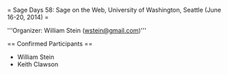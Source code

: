 = Sage Days 58: Sage on the Web, University of Washington, Seattle (June 16-20, 2014) =

'''Organizer: William Stein (wstein@gmail.com)'''

== Confirmed Participants ==

 * William Stein
 * Keith Clawson
